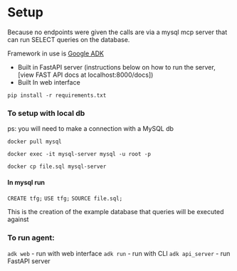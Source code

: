 # Setup 

Because no endpoints were given the calls are via a mysql mcp server that can run SELECT queries on the database.

Framework in use is [Google ADK](https://google.github.io/adk-docs/)
* Built in FastAPI server (instructions below on how to run the server, [view FAST API docs at localhost:8000/docs])
* Built In web interface

 
 `pip install -r requirements.txt`

 ### To setup with local db 
 
 ps: you will need to make a connection with a MySQL db

`docker pull mysql` 

`docker exec -it mysql-server mysql -u root -p` 

`docker cp file.sql mysql-server` 

 #### In mysql run 

`CREATE tfg;` 
`USE tfg;`
`SOURCE file.sql;`

This is the creation of the example database that queries will be executed against

 ### To run agent:

 `adk web` - run with web interface
 `adk run` -  run with CLI
 `adk api_server` - run FastAPI server

 






